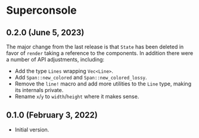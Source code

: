# Superconsole

## 0.2.0 (June 5, 2023)

The major change from the last release is that `State` has been deleted in favor
of `render` taking a reference to the components. In addition there were a
number of API adjustments, including:

- Add the type `Lines` wrapping `Vec<Line>`.
- Add `Span::new_colored` and `Span::new_colored_lossy`.
- Remove the `line!` macro and add more utilities to the `Line` type, making its
  internals private.
- Rename `x`/`y` to `width`/`height` where it makes sense.

## 0.1.0 (February 3, 2022)

- Initial version.
